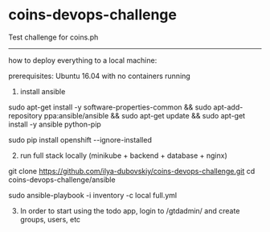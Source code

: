 # coins-devops-challenge
Test challenge for coins.ph

---

how to deploy everything to a local machine:

prerequisites: Ubuntu 16.04 with no containers running

1. install ansible

sudo apt-get install -y software-properties-common &&
sudo apt-add-repository ppa:ansible/ansible &&
sudo apt-get update &&
sudo apt-get install -y ansible python-pip

sudo pip install openshift --ignore-installed

2. run full stack locally (minikube + backend + database + nginx)

git clone https://github.com/ilya-dubovskiy/coins-devops-challenge.git
cd coins-devops-challenge/ansible

sudo ansible-playbook -i inventory -c local full.yml

3. In order to start using the todo app, login to <hostname>/gtdadmin/ and create groups, users, etc
